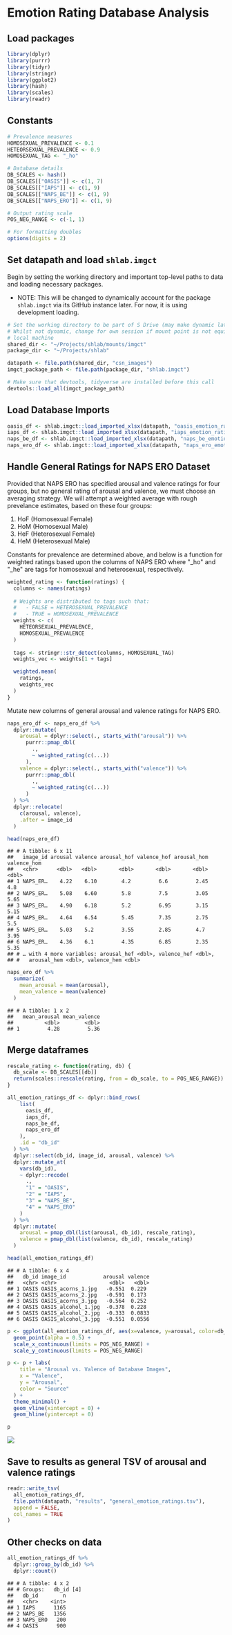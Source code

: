 Emotion Rating Database Analysis
================================

Load packages
-------------

``` r
library(dplyr)
library(purrr)
library(tidyr)
library(stringr)
library(ggplot2)
library(hash)
library(scales)
library(readr)
```

Constants
---------

``` r
# Prevalence measures
HOMOSEXUAL_PREVALENCE <- 0.1
HETEORSEXUAL_PREVALENCE <- 0.9
HOMOSEXUAL_TAG <- "_ho"

# Database details
DB_SCALES <- hash()
DB_SCALES[["OASIS"]] <- c(1, 7)
DB_SCALES[["IAPS"]] <- c(1, 9)
DB_SCALES[["NAPS_BE"]] <- c(1, 9)
DB_SCALES[["NAPS_ERO"]] <- c(1, 9)

# Output rating scale
POS_NEG_RANGE <- c(-1, 1)

# For formatting doubles
options(digits = 2)
```

Set datapath and load `shlab.imgct`
-----------------------------------

Begin by setting the working directory and important top-level paths to
data and loading necessary packages.

-   NOTE: This will be changed to dynamically account for the package
    `shlab.imgct` via its GitHub instance later. For now, it is using
    development loading.

``` r
# Set the working directory to be part of S Drive (may make dynamic later?)
# Whilst not dynamic, change for own session if mount point is not equivalent on
# local machine
shared_dir <- "~/Projects/shlab/mounts/imgct"
package_dir <- "~/Projects/shlab"

datapath <- file.path(shared_dir, "csn_images")
imgct_package_path <- file.path(package_dir, "shlab.imgct")

# Make sure that devtools, tidyverse are installed before this call
devtools::load_all(imgct_package_path)
```

Load Database Imports
---------------------

``` r
oasis_df <- shlab.imgct::load_imported_xlsx(datapath, "oasis_emotion_ratings")
iaps_df <- shlab.imgct::load_imported_xlsx(datapath, "iaps_emotion_ratings")
naps_be_df <- shlab.imgct::load_imported_xlsx(datapath, "naps_be_emotion_ratings")
naps_ero_df <- shlab.imgct::load_imported_xlsx(datapath, "naps_ero_emotion_ratings")
```

Handle General Ratings for NAPS ERO Dataset
-------------------------------------------

Provided that NAPS ERO has specified arousal and valence ratings for
four groups, but no general rating of arousal and valence, we must
choose an averaging strategy. We will attempt a weighted average with
rough prevelance estimates, based on these four groups:

1.  HoF (Homosexual Female)
2.  HoM (Homosexual Male)
3.  HeF (Heterosexual Female)
4.  HeM (Heterosexual Male)

Constants for prevalence are determined above, and below is a function
for weighted ratings based upon the columns of NAPS ERO where "\_ho" and
"\_he" are tags for homosexual and heterosexual, respectively.

``` r
weighted_rating <- function(ratings) {
  columns <- names(ratings)
  
  # Weights are distributed to tags such that:
  #   - FALSE = HETEROSEXUAL_PREVALENCE
  #   - TRUE = HOMOSEXUAL_PREVALENCE
  weights <- c(
    HETEORSEXUAL_PREVALENCE,
    HOMOSEXUAL_PREVALENCE
  )
  
  tags <- stringr::str_detect(columns, HOMOSEXUAL_TAG)
  weights_vec <- weights[1 + tags]

  weighted.mean(
    ratings,
    weights_vec
  )
}
```

Mutate new columns of general arousal and valence ratings for NAPS ERO.

``` r
naps_ero_df <- naps_ero_df %>%
  dplyr::mutate(
    arousal = dplyr::select(., starts_with("arousal")) %>%
      purrr::pmap_dbl(
        .,
        ~ weighted_rating(c(...))
      ),
    valence = dplyr::select(., starts_with("valence")) %>%
      purrr::pmap_dbl(
        .,
        ~ weighted_rating(c(...))
      )
  ) %>%
  dplyr::relocate(
    c(arousal, valence),
    .after = image_id
  )

head(naps_ero_df)
```

    ## # A tibble: 6 x 11
    ##   image_id arousal valence arousal_hof valence_hof arousal_hom valence_hom
    ##   <chr>      <dbl>   <dbl>       <dbl>       <dbl>       <dbl>       <dbl>
    ## 1 NAPS_ER…    4.22    6.10        4.2         6.6         2.45        4.8 
    ## 2 NAPS_ER…    5.08    6.60        5.8         7.5         3.05        5.65
    ## 3 NAPS_ER…    4.90    6.18        5.2         6.95        3.15        5.15
    ## 4 NAPS_ER…    4.64    6.54        5.45        7.35        2.75        5.5 
    ## 5 NAPS_ER…    5.03    5.2         3.55        2.85        4.7         3.95
    ## 6 NAPS_ER…    4.36    6.1         4.35        6.85        2.35        5.35
    ## # … with 4 more variables: arousal_hef <dbl>, valence_hef <dbl>,
    ## #   arousal_hem <dbl>, valence_hem <dbl>

``` r
naps_ero_df %>% 
  summarize(
    mean_arousal = mean(arousal),
    mean_valence = mean(valence)
  )
```

    ## # A tibble: 1 x 2
    ##   mean_arousal mean_valence
    ##          <dbl>        <dbl>
    ## 1         4.28         5.36

Merge dataframes
----------------

``` r
rescale_rating <- function(rating, db) {
  db_scale <- DB_SCALES[[db]]
  return(scales::rescale(rating, from = db_scale, to = POS_NEG_RANGE))
}

all_emotion_ratings_df <- dplyr::bind_rows(
    list(
      oasis_df,
      iaps_df,
      naps_be_df,
      naps_ero_df
    ),
    .id = "db_id"
  ) %>%
  dplyr::select(db_id, image_id, arousal, valence) %>%
  dplyr::mutate_at(
    vars(db_id),
    ~ dplyr::recode(
      .,
      "1" = "OASIS",
      "2" = "IAPS",
      "3" = "NAPS_BE",
      "4" = "NAPS_ERO"
    )
  ) %>%
  dplyr::mutate(
    arousal = pmap_dbl(list(arousal, db_id), rescale_rating),
    valence = pmap_dbl(list(valence, db_id), rescale_rating)
  )

head(all_emotion_ratings_df)
```

    ## # A tibble: 6 x 4
    ##   db_id image_id            arousal valence
    ##   <chr> <chr>                 <dbl>   <dbl>
    ## 1 OASIS OASIS_acorns_1.jpg   -0.551  0.229 
    ## 2 OASIS OASIS_acorns_2.jpg   -0.591  0.173 
    ## 3 OASIS OASIS_acorns_3.jpg   -0.564  0.252 
    ## 4 OASIS OASIS_alcohol_1.jpg  -0.378  0.228 
    ## 5 OASIS OASIS_alcohol_2.jpg  -0.333  0.0833
    ## 6 OASIS OASIS_alcohol_3.jpg  -0.551  0.0556

``` r
p <- ggplot(all_emotion_ratings_df, aes(x=valence, y=arousal, color=db_id)) +
  geom_point(alpha = 0.5) +
  scale_x_continuous(limits = POS_NEG_RANGE) +
  scale_y_continuous(limits = POS_NEG_RANGE)

p <- p + labs(
    title = "Arousal vs. Valence of Database Images",
    x = "Valence",
    y = "Arousal",
    color = "Source"
  ) +
  theme_minimal() +
  geom_vline(xintercept = 0) +
  geom_hline(yintercept = 0)

p
```

![](emotion_ratings_files/figure-markdown_github/plot-emotion-ratings-1.png)

Save to results as general TSV of arousal and valence ratings
-------------------------------------------------------------

``` r
readr::write_tsv(
  all_emotion_ratings_df,
  file.path(datapath, "results", "general_emotion_ratings.tsv"),
  append = FALSE,
  col_names = TRUE
)
```

Other checks on data
--------------------

``` r
all_emotion_ratings_df %>%
  dplyr::group_by(db_id) %>%
  dplyr::count()
```

    ## # A tibble: 4 x 2
    ## # Groups:   db_id [4]
    ##   db_id        n
    ##   <chr>    <int>
    ## 1 IAPS      1165
    ## 2 NAPS_BE   1356
    ## 3 NAPS_ERO   200
    ## 4 OASIS      900
